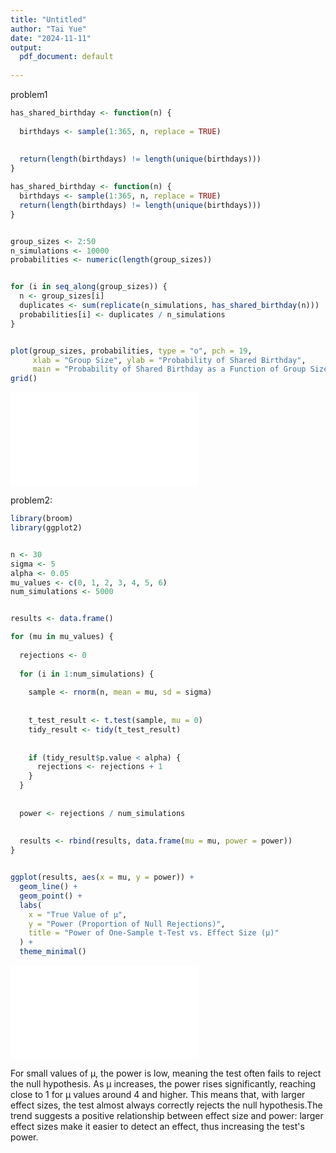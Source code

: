 ```yaml
---
title: "Untitled"
author: "Tai Yue"
date: "2024-11-11"
output:
  pdf_document: default
  
---
```




problem1

``` r
has_shared_birthday <- function(n) {
 
  birthdays <- sample(1:365, n, replace = TRUE)
  
  
  return(length(birthdays) != length(unique(birthdays)))
}
```


``` r
has_shared_birthday <- function(n) {
  birthdays <- sample(1:365, n, replace = TRUE)
  return(length(birthdays) != length(unique(birthdays)))
}


group_sizes <- 2:50
n_simulations <- 10000
probabilities <- numeric(length(group_sizes))


for (i in seq_along(group_sizes)) {
  n <- group_sizes[i]
  duplicates <- sum(replicate(n_simulations, has_shared_birthday(n)))
  probabilities[i] <- duplicates / n_simulations
}


plot(group_sizes, probabilities, type = "o", pch = 19,
     xlab = "Group Size", ylab = "Probability of Shared Birthday",
     main = "Probability of Shared Birthday as a Function of Group Size")
grid()
```

![](未命名_files/figure-latex/unnamed-chunk-2-1.pdf)<!-- --> 

problem2:


``` r
library(broom)
library(ggplot2)


n <- 30
sigma <- 5
alpha <- 0.05
mu_values <- c(0, 1, 2, 3, 4, 5, 6)
num_simulations <- 5000


results <- data.frame()

for (mu in mu_values) {
  
  rejections <- 0
  
  for (i in 1:num_simulations) {
   
    sample <- rnorm(n, mean = mu, sd = sigma)
    
    
    t_test_result <- t.test(sample, mu = 0)
    tidy_result <- tidy(t_test_result)
    
    
    if (tidy_result$p.value < alpha) {
      rejections <- rejections + 1
    }
  }
  
  
  power <- rejections / num_simulations
  
  
  results <- rbind(results, data.frame(mu = mu, power = power))
}


ggplot(results, aes(x = mu, y = power)) +
  geom_line() +
  geom_point() +
  labs(
    x = "True Value of μ",
    y = "Power (Proportion of Null Rejections)",
    title = "Power of One-Sample t-Test vs. Effect Size (μ)"
  ) +
  theme_minimal()
```

![](未命名_files/figure-latex/unnamed-chunk-3-1.pdf)<!-- --> 

For small values of μ, the power is low, meaning the test often fails to reject the null hypothesis. As μ increases, the power rises significantly, reaching close to 1 for μ values around 4 and higher. This means that, with larger effect sizes, the test almost always correctly rejects the null hypothesis.The trend suggests a positive relationship between effect size and power: larger effect sizes make it easier to detect an effect, thus increasing the test's power.



